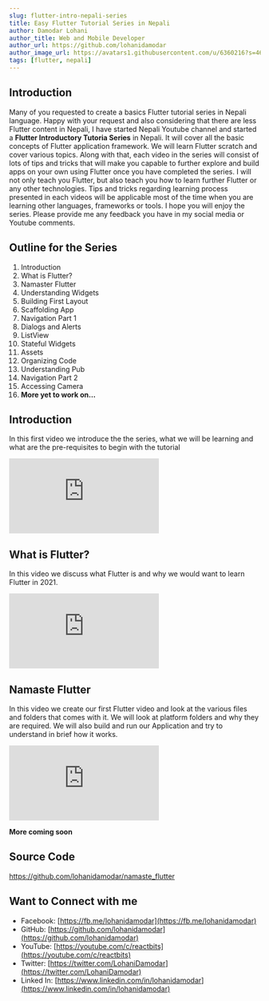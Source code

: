 ```yaml
---
slug: flutter-intro-nepali-series
title: Easy Flutter Tutorial Series in Nepali
author: Damodar Lohani
author_title: Web and Mobile Developer
author_url: https://github.com/lohanidamodar
author_image_url: https://avatars1.githubusercontent.com/u/6360216?s=460&u=ccf757cc3aece5b674460c4909b4a77e1d5b6a19&v=4
tags: [flutter, nepali]
---
```


## Introduction
Many of you requested to create a basics Flutter tutorial series in Nepali language. Happy with your request and also considering that there are less Flutter content in Nepali, I have started Nepali Youtube channel and started a **Flutter Introductory Tutoria Series** in Nepali. It will cover all the basic concepts of Flutter application framework. We will learn Flutter scratch and cover various topics. Along with that, each video in the series will consist of lots of tips and tricks that will make you capable to further explore and build apps on your own using Flutter once you have completed the series. I will not only teach you Flutter, but also teach you how to learn further Flutter or any other technologies. Tips and tricks regarding learning process presented in each videos will be applicable most of the time when you are learning other languages, frameworks or tools. I hope you will enjoy the series. Please provide me any feedback you have in my social media or Youtube comments.

<!--truncate-->

## Outline for the Series

1. Introduction
2. What is Flutter?
3. Namaster Flutter
4. Understanding Widgets
5. Building First Layout
6. Scaffolding App
7. Navigation Part 1
8. Dialogs and Alerts
9. ListView
10. Stateful Widgets
11. Assets
12. Organizing Code
13. Understanding Pub
14. Navigation Part 2
15. Accessing Camera
16. **More yet to work on...**

## Introduction

In this first video we introduce the the series, what we will be learning and what are the pre-requisites to begin with the tutorial

<div class="player">
    <iframe src="https://www.youtube.com/embed/98pFJiRDU2Q" frameborder="0" allow="accelerometer; autoplay; clipboard-write; encrypted-media; gyroscope; picture-in-picture" allowfullscreen></iframe>
</div>

## What is Flutter?

In this video we discuss what Flutter is and why we would want to learn Flutter in 2021.

<div class="player">
    <iframe src="https://www.youtube.com/embed/5Xn9seul6SM" frameborder="0" allow="accelerometer; autoplay; clipboard-write; encrypted-media; gyroscope; picture-in-picture" allowfullscreen></iframe>
</div>

## Namaste Flutter

In this video we create our first Flutter video and look at the various files and folders that comes with it. We will look at platform folders and why they are required. We will also build and run our Application and try to understand in brief how it works.

<div class="player">
    <iframe src="https://www.youtube.com/embed/QyJSEg-p6jo" frameborder="0" allow="accelerometer; autoplay; clipboard-write; encrypted-media; gyroscope; picture-in-picture" allowfullscreen></iframe>
</div>

**More coming soon**

## Source Code
https://github.com/lohanidamodar/namaste_flutter

## Want to Connect with me
- Facebook: [https://fb.me/lohanidamodar](https://fb.me/lohanidamodar)
- GitHub: [https://github.com/lohanidamodar](https://github.com/lohanidamodar)
- YouTube: [https://youtube.com/c/reactbits](https://youtube.com/c/reactbits)
- Twitter: [https://twitter.com/LohaniDamodar](https://twitter.com/LohaniDamodar)
- Linked In: [https://www.linkedin.com/in/lohanidamodar](https://www.linkedin.com/in/lohanidamodar)